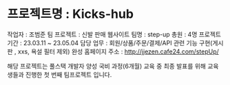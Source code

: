 # 프로젝트명 :  Kicks-hub
작업자 : 조범준
팀 프로젝트 : 신발 판매 웹사이트
팀명 : step-up
총원 : 4명
프로젝트 기간 : 23.03.11 ~ 23.05.04
담당 업무 : 회원/상품/주문/결제/API 관련 기능 구현(게시판 , xxs, 욕설 필터 제외)
완성 홈페이지 주소 : http://jjezen.cafe24.com/stepUp/

해당 프로젝트는 풀스택 개발자 양성 국비 과정(6개월) 교육 중 최종 발표를 위해 교육생들과 
진행한 첫 번째 팀프로젝트 입니다.
